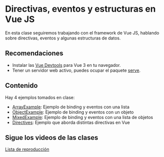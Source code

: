 # Directivas, eventos y estructuras en Vue JS

En esta clase seguiremos trabajando con el framework de Vue JS, hablando sobre directivas, eventos y algunas estructuras de datos.

## Recomendaciones
- Instalar las [Vue Devtools](https://v3.vuejs.org/guide/installation.html#vue-devtools) para Vue 3 en tu navegador.
- Tener un servidor web activo, puedes ocupar el paquete [serve](https://www.npmjs.com/package/serve).

## Contenido

Hay 4 ejemplos tomados en clase:
- [ArrayExample](https://github.com/DSC-ESCOM-IPN/Curso_MEVN/tree/Clase26/ArrayExample): Ejemplo de binding y eventos con una lista
- [ObjectExample](https://github.com/DSC-ESCOM-IPN/Curso_MEVN/tree/Clase26/ObjectExample): Ejemplo de binding y eventos con un objeto
- [MixedExample](https://github.com/DSC-ESCOM-IPN/Curso_MEVN/tree/Clase26/MixedExample): Ejemplo de binding y eventos con una lista de objetos
- [Directives](https://github.com/DSC-ESCOM-IPN/Curso_MEVN/tree/Clase26/Directives): Ejemplo que aborda distintas directivas en Vue

## Sigue los videos de las clases

[Lista de reproducción](https://www.youtube.com/watch?v=aabUBH2X6sU&list=PLGq0oojVfS53AjzCUHnvYZ8PnNJ6oM7CI)